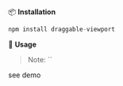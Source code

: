 
📦 **Installation**
``` javascript
npm install draggable-viewport
```
🔨 **Usage**
> Note: ``

see demo


